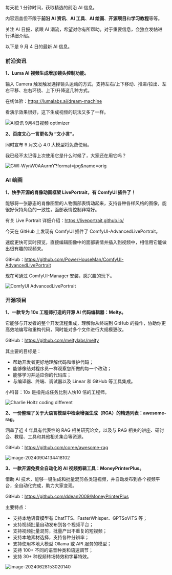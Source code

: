每天花 1 分钟时间，获取精选的前沿 AI 信息。

内容涵盖但不限于**前沿 AI 资讯**、**AI 工具**、**AI 绘画**、**开源项目**和**学习教程**等等。

关注 AI 日报，紧跟 AI 潮流，希望对你有所帮助。对于重要信息，会独立发帖进行详细介绍。

以下是 9 月 4 日的最新 AI 信息。

### 前沿资讯

**1、Luma AI 视频生成增加镜头控制功能。**

输入 Camera 触发触发选择镜头运动的方式，支持左右/上下移动、推进/拉出、左右平移、左右环绕、上下/升降这几种方式。

在线体验：https://lumalabs.ai/dream-machine

看演示效果很好，这下生成视频的玩法又多了一样。

![AI资讯 9月4日视频 optimizer](https://cdn.jsdelivr.net/gh/freelander/oss@master/ai-daily/2024-09-04/AI%E8%B5%84%E8%AE%AF%209%E6%9C%884%E6%97%A5%E8%A7%86%E9%A2%91%20optimizer.gif)



**2、百度文心一言更名为 “文小言”。**

同时宣布 9 月文心 4.0 大模型将免费使用。

我已经不太记得上次使用它是什么时候了，大家还在用它吗？

![GWl-WynW0AAurmY?format=jpg&name=orig](https://cdn.jsdelivr.net/gh/freelander/oss@master/ai-daily/2024-09-04/GWl-WynW0AAurmY.jpeg)



### AI 绘画

**1、快手开源的肖像动画框架 LivePortrait，有 ComfyUI 插件了！**

能够将一张静态的肖像图里的人物面部表情动起来，支持各种各样风格的图像，能很好保持角色的一致性，面部表情控制非常好。

有关 Live Portrait 详细介绍：https://liveportrait.github.io/

今天在 GitHub 上发现有 ComfyUI 插件了 ComfyUI-AdvancedLivePortrait。

速度更快可实时预览，直接编辑图像中的面部表情并插入到视频中，相信用它能做出很有趣的视频来。

GitHub：https://github.com/PowerHouseMan/ComfyUI-AdvancedLivePortrait

现在可通过 ComfyUI-Manager 安装，感兴趣的玩下。

![ComfyUI AdvancedLivePortrait](https://cdn.jsdelivr.net/gh/freelander/oss@master/ai-daily/2024-09-04/ComfyUI%20AdvancedLivePortrait.gif)

### 开源项目

**1、一款专为 10x 工程师打造的开源 AI 代码编辑器：Melty。**

它能够与开发者的整个开发流程集成，理解你从终端到 GitHub 的操作，协助你更高效地编写和重构代码，同时能对多个文件进行大规模更改。

GitHub：https://github.com/meltylabs/melty

其主要的目标是：

- 帮助开发者更好地理解代码和维护代码；
- 能够像结对程序员一样观察您所做的每一个改动；
- 能够学习并适应你的代码库；
- 与编译器、终端、调试器以及 Linear 和 GitHub 等工具集成。

小科普：10x 是指完成任务比别人快10 倍的工程师。 

![Charlie Holtz coding different](https://cdn.jsdelivr.net/gh/freelander/oss@master/ai-daily/2024-09-04/Charlie%20Holtz%20coding%20different.gif)

**2、一份整理了关于大语言模型中检索增强生成（RGA）的精选列表：awesome-rag。**

涵盖了近 4 年具有代表性的 RAG 相关研究论文，以及与 RAG 相关的讲座、研讨会、教程、工具和其他相关集合等资源。

GitHub：https://github.com/coree/awesome-rag

![image-20240904134418102](https://cdn.jsdelivr.net/gh/freelander/oss@master/ai-daily/2024-09-04/image-20240904134418102.png)

**3、一款开源免费全自动化的 AI 视频剪辑工具：MoneyPrinterPlus。**

借助 AI 技术，能够一键生成和批量混剪各类短视频，并自动发布到各个视频平台，全自动化完成，助力大家变现。

GitHub：https://github.com/ddean2009/MoneyPrinterPlus

主要特点：

- 支持本地语音模型有 ChatTTS、FasterWhisper、GPTSoVITS 等；
- 支持视频批量自动发布到各个视频平台；
- 支持视频批量混剪，批量产出不重复的短视频；
- 支持本地素材选择，支持各种分辨率；
- 支持使用本地大模型 Ollama 或 API 服务的模型；
- 支持 100+ 不同的语音种类和语速调节；
- 支持 30+ 种视频转场特效和字幕特效。

![image-20240628153020140](https://cdn.jsdelivr.net/gh/freelander/oss@master/ai-daily/2024-09-04/68747470733a2f2f666c796465616e2d313330313034393333352e636f732e61702d6775616e677a686f752e6d7971636c6f75642e636f6d2f696d672f3230323430363238313533303938332e706e67.png)


